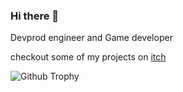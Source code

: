 ### Hi there 👋
Devprod engineer and Game developer 

checkout some of my projects on [itch](https://imcdo.itch.io/)
<!--
**imcdo/imcdo** is a ✨ _special_ ✨ repository because its `README.md` (this file) appears on your GitHub profile.

Here are some ideas to get you started:

- 🔭 I’m currently working on ...
- 🌱 I’m currently learning ...
- 👯 I’m looking to collaborate on ...
- 🤔 I’m looking for help with ...
- 💬 Ask me about ...
- 📫 How to reach me: ...
- 😄 Pronouns: ...
- ⚡ Fun fact: ...

![Imcdo's GitHub stats](https://github-readme-stats.vercel.app/api?username=imcdo&hide=stars&include_all_commits&count_private=true&show_icons=true&theme=dracula)

![Imcdo's Language stats](https://github-readme-stats.vercel.app/api/top-langs/?username=imcdo&count_private=true&include_all_commits&count_private=true&layout=compact&theme=dracula)

![GitHub Streak](https://streak-stats.demolab.com/?user=imcdo&theme=dark)
-->
![Github Trophy](https://github-profile-trophy.vercel.app/?username=imcdo&theme=dracula)
